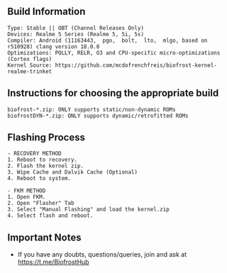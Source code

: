 ## Build Information

```
Type: Stable || OBT (Channel Releases Only)
Devices: Realme 5 Series (Realme 5, 5i, 5s)
Compiler: Android (11163443,  pgo,  bolt,  lto,  mlgo, based on r510928) clang version 18.0.0
Optimizations: POLLY, RELR, O3 and CPU-specific micro-optimizations (Cortex flags)
Kernel Source: https://github.com/mcdofrenchfreis/biofrost-kernel-realme-trinket
```

## Instructions for choosing the appropriate build

```
biofrost-*.zip: ONLY supports static/non-dynamic ROMs
biofrostDYN-*.zip: ONLY supports dynamic/retrofitted ROMs
```

## Flashing Process

```
- RECOVERY METHOD
1. Reboot to recovery.
2. Flash the kernel zip.
3. Wipe Cache and Dalvik Cache (Optional)
4. Reboot to system.

- FKM METHOD
1. Open FKM.
2. Open "Flasher" Tab
3. Select "Manual Flashing" and load the kernel.zip
4. Select flash and reboot.
```

## Important Notes
- If you have any doubts, questions/queries, join and ask at https://t.me/BiofrostHub
